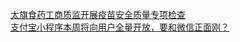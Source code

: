   
[太旗食药工商质监开展疫苗安全质量专项检查](http://www.dianyue.me/archives/805/xoq9de18t7znhtca/)  
[支付宝小程序本周将向用户全量开放，要和微信正面刚？](http://www.dianyue.me/archives/171/xmq0elru5evmu3n3/)